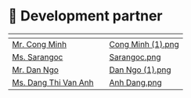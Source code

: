 # 👥 Development partner

<table data-view="cards"><thead><tr><th></th><th data-type="files"></th><th data-hidden data-card-cover data-type="files"></th></tr></thead><tbody><tr><td><a href="https://t.me/Akiracong">Mr. Cong Minh</a></td><td></td><td><a href=".gitbook/assets/Cong Minh (1).png">Cong Minh (1).png</a></td></tr><tr><td><a href="https://t.me/Sarangoc01">Ms. Sarangoc</a></td><td></td><td><a href=".gitbook/assets/Sarangoc.png">Sarangoc.png</a></td></tr><tr><td><a href="https://t.me/Dan_Ngo">Mr. Dan Ngo</a></td><td></td><td><a href=".gitbook/assets/Dan Ngo (1).png">Dan Ngo (1).png</a></td></tr><tr><td><a href="https://t.me/Vananh71">Ms. Dang Thi Van Anh</a></td><td></td><td><a href=".gitbook/assets/Anh Dang.png">Anh Dang.png</a></td></tr></tbody></table>
